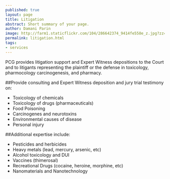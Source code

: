 ```yaml
---
published: true
layout: page
title: Litigation
abstract: Short summary of your page.
author: Damani Parin
image: http://farm1.staticflickr.com/104/286642374_9414fe558e_z.jpg?zz=1
permalink: litigation.html
tags:
- services
---
```


PCG provides litigation support and Expert Witness depositions to the Court and to litigants representing the plaintiff or the defense in toxicology, pharmocology carcinogenesis, and pharmacy.

##Provide consulting and Expert Witness 
deposition and jury trial testimony on:
* Toxicology of chemicals
* Toxicology of drugs (pharmaceuticals)
* Food Poisoning
* Carcinogenes and neurotoxins
* Environmental causes of disease
* Personal injury

##Additional expertise include:
* Pesticides and herbicides
* Heavy metals (lead, mercury, arsenic, etc)
* Alcohol toxicology and DUI
* Vaccines (thimerosal)
* Recreational Drugs (cocaine, heroine, morphine, etc)
* Nanomaterials and Nanotechnology